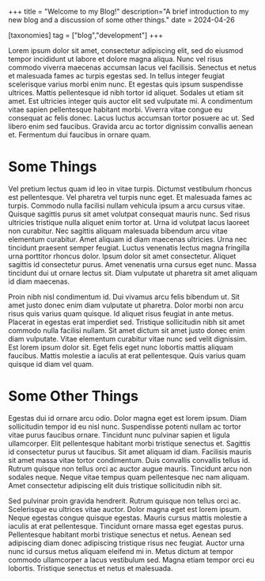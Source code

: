 +++
title = "Welcome to my Blog!"
description="A brief introduction to my new blog and a discussion of some other things."
date = 2024-04-26

[taxonomies]
tag = ["blog","development"]
+++

Lorem ipsum dolor sit amet, consectetur adipiscing elit, sed do eiusmod tempor incididunt ut labore et dolore magna aliqua. Nunc vel risus commodo viverra maecenas accumsan lacus vel facilisis. Senectus et netus et malesuada fames ac turpis egestas sed. In tellus integer feugiat scelerisque varius morbi enim nunc. Et egestas quis ipsum suspendisse ultrices. Mattis pellentesque id nibh tortor id aliquet. Sodales ut etiam sit amet. Est ultricies integer quis auctor elit sed vulputate mi. A condimentum vitae sapien pellentesque habitant morbi. Viverra vitae congue eu consequat ac felis donec. Lacus luctus accumsan tortor posuere ac ut. Sed libero enim sed faucibus. Gravida arcu ac tortor dignissim convallis aenean et. Fermentum dui faucibus in ornare quam.

# Some Things

Vel pretium lectus quam id leo in vitae turpis. Dictumst vestibulum rhoncus est pellentesque. Vel pharetra vel turpis nunc eget. Et malesuada fames ac turpis. Commodo nulla facilisi nullam vehicula ipsum a arcu cursus vitae. Quisque sagittis purus sit amet volutpat consequat mauris nunc. Sed risus ultricies tristique nulla aliquet enim tortor at. Urna id volutpat lacus laoreet non curabitur. Nec sagittis aliquam malesuada bibendum arcu vitae elementum curabitur. Amet aliquam id diam maecenas ultricies. Urna nec tincidunt praesent semper feugiat. Luctus venenatis lectus magna fringilla urna porttitor rhoncus dolor. Ipsum dolor sit amet consectetur. Aliquet sagittis id consectetur purus. Amet venenatis urna cursus eget nunc. Massa tincidunt dui ut ornare lectus sit. Diam vulputate ut pharetra sit amet aliquam id diam maecenas.

Proin nibh nisl condimentum id. Dui vivamus arcu felis bibendum ut. Sit amet justo donec enim diam vulputate ut pharetra. Dolor morbi non arcu risus quis varius quam quisque. Id aliquet risus feugiat in ante metus. Placerat in egestas erat imperdiet sed. Tristique sollicitudin nibh sit amet commodo nulla facilisi nullam. Sit amet dictum sit amet justo donec enim diam vulputate. Vitae elementum curabitur vitae nunc sed velit dignissim. Est lorem ipsum dolor sit. Eget felis eget nunc lobortis mattis aliquam faucibus. Mattis molestie a iaculis at erat pellentesque. Quis varius quam quisque id diam vel quam.

# Some Other Things

Egestas dui id ornare arcu odio. Dolor magna eget est lorem ipsum. Diam sollicitudin tempor id eu nisl nunc. Suspendisse potenti nullam ac tortor vitae purus faucibus ornare. Tincidunt nunc pulvinar sapien et ligula ullamcorper. Elit pellentesque habitant morbi tristique senectus et. Sagittis id consectetur purus ut faucibus. Sit amet aliquam id diam. Facilisis mauris sit amet massa vitae tortor condimentum. Duis convallis convallis tellus id. Rutrum quisque non tellus orci ac auctor augue mauris. Tincidunt arcu non sodales neque. Neque vitae tempus quam pellentesque nec nam aliquam. Amet consectetur adipiscing elit duis tristique sollicitudin nibh sit.

Sed pulvinar proin gravida hendrerit. Rutrum quisque non tellus orci ac. Scelerisque eu ultrices vitae auctor. Dolor magna eget est lorem ipsum. Neque egestas congue quisque egestas. Mauris cursus mattis molestie a iaculis at erat pellentesque. Tincidunt ornare massa eget egestas purus. Pellentesque habitant morbi tristique senectus et netus. Aenean sed adipiscing diam donec adipiscing tristique risus nec feugiat. Auctor urna nunc id cursus metus aliquam eleifend mi in. Metus dictum at tempor commodo ullamcorper a lacus vestibulum sed. Magna etiam tempor orci eu lobortis. Tristique senectus et netus et malesuada.